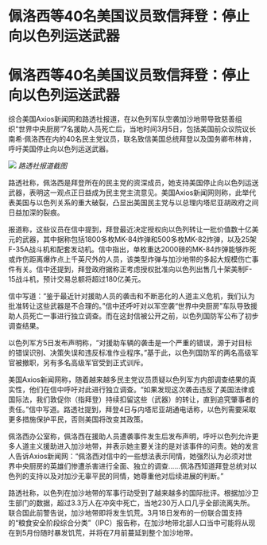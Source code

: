 # 佩洛西等40名美国议员致信拜登：停止向以色列运送武器

# 佩洛西等40名美国议员致信拜登：停止向以色列运送武器

综合美国Axios新闻网和路透社报道，在以色列军队空袭加沙地带导致慈善组织“世界中央厨房”7名援助人员死亡后，当地时间3月5日，包括美国前众议院议长南希·佩洛西在内的40名民主党议员，联名致信美国总统拜登以及国务卿布林肯，呼吁美国停止向以色列运送武器。

![](https://inews.gtimg.com/news_bt/OmKHtOIs74W_35dcYU3RaSQAOpy18mNDdPzXknM5MZj8oAA/1000)
_路透社报道截图_

路透社称，佩洛西是拜登所在的民主党的资深成员，她支持美国停止向以色列运送武器，表明这一观点正日益成为民主党主流意见。美国Axios新闻网则称，此举代表美国与以色列关系的重大破裂，凸显出美国民主党与以总理内塔尼亚胡政府之间日益加深的裂痕。

报道称，这些议员在信中提到，拜登最近决定授权向以色列转让一批价值数十亿美元的武器，其中据称包括1800多枚MK-84炸弹和500多枚MK-82炸弹，以及25架F-35A战斗机和配套发动机。信中指出，单枚重达2000磅的MK-84炸弹能够炸死或炸伤距离爆炸点上千英尺外的人员，该类型炸弹与加沙地带的多起大规模伤亡事件有关。信中还提到，拜登政府据称正考虑授权批准向以色列出售几十架美制F-15战斗机，预计交易总额将超过180亿美元。

信中写道：“鉴于最近针对援助人员的袭击和不断恶化的人道主义危机，我们认为批准转让这些武器是不合理的。”信中还呼吁对以军空袭“世界中央厨房”车队导致援助人员死亡一事进行独立调查。而在这封信被公开之前，以色列国防军公布了初步调查结果。

以色列军方5日发布声明称，“对援助车辆的袭击是一个严重的错误，源于对目标的错误识别、决策失误和违反标准作业程序。”基于此，以色列国防军的两名高级军官被撤职，另有多名高级军官受到正式训斥。

美国Axios新闻网称，随着越来越多民主党议员质疑以色列军方内部调查结果的真实性，他们在信中呼吁对此进行独立调查。“如果发现这次袭击违反了美国法律或国际法，我们敦促你（指拜登）持续扣留这些（武器）的转让，直到追究肇事者的责任。”信中写道。路透社提到，拜登4日与内塔尼亚胡通电话称，以色列需要采取更多措施保护平民，否则美国将改变其政策。

佩洛西办公室称，佩洛西在援助人员遭袭事件发生后发布声明，呼吁以色列允许更多人道主义援助进入加沙地带，并表示她主要关注的是对该事件的问责。她的发言人告诉Axios新闻网：“佩洛西对信中的一些想法表示同情，她强烈认为必须对世界中央厨房的英雄们惨遭杀害进行全面、独立的调查……佩洛西知道拜登总统对以色列的支持以及对加沙无辜平民的同情，她尊重他对后续进展的判断。”

路透社称，以色列在加沙地带的军事行动受到了越来越多的国际批评。根据加沙卫生部门的数据，超过3.3万人在冲突中死亡，当地230万人口几乎全部流离失所。联合国此前警告说，加沙地带即将发生饥荒。3月18日发布的一份联合国支持的“粮食安全阶段综合分类”（IPC）报告称，在加沙地带北部人口当中可能将从现在到5月份随时暴发饥荒，并将在7月前蔓延到整个加沙地带。

